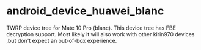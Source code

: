 # android_device_huawei_blanc
TWRP device tree for  Mate 10 Pro (blanc).
This device tree has FBE decryption support.
Most likely it will also work with other kirin970 devices ,but don't expect an out-of-box experience.
